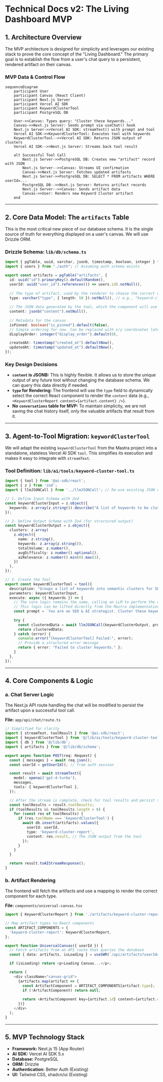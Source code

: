 # Technical Docs v2: The Living Dashboard MVP

## 1. Architecture Overview

The MVP architecture is designed for simplicity and leverages our existing stack to prove the core concept of the "Living Dashboard." The primary goal is to establish the flow from a user's chat query to a persistent, rendered artifact on their canvas.

### MVP Data & Control Flow

```mermaid
sequenceDiagram
    participant User
    participant Canvas (React Client)
    participant Next.js Server
    participant Vercel AI SDK
    participant KeywordClusterTool
    participant PostgreSQL DB

    User->>Canvas: Types query: "Cluster these keywords..."
    Canvas->>Next.js Server: Sends prompt via useChat() hook
    Next.js Server->>Vercel AI SDK: streamText() with prompt and tool
    Vercel AI SDK->>KeywordClusterTool: Executes tool with keywords
    KeywordClusterTool-->>Vercel AI SDK: Returns JSON output of clusters
    Vercel AI SDK-->>Next.js Server: Streams back tool result
    
    alt Successful Tool Call
        Next.js Server->>PostgreSQL DB: Creates new "artifact" record with JSON
        Next.js Server-->>Canvas: Streams UI confirmation
        Canvas->>Next.js Server: Fetches updated artifacts
        Next.js Server->>PostgreSQL DB: SELECT * FROM artifacts WHERE userId=...
        PostgreSQL DB-->>Next.js Server: Returns artifact records
        Next.js Server-->>Canvas: Sends artifact data
        Canvas->>User: Renders new Keyword Cluster artifact
    end
```

---

## 2. Core Data Model: The `artifacts` Table

This is the most critical new piece of our database schema. It is the single source of truth for everything displayed on a user's canvas. We will use Drizzle ORM.

### Drizzle Schema: `lib/db/schema.ts`

```typescript
import { pgTable, uuid, varchar, jsonb, timestamp, boolean, integer } from "drizzle-orm/pg-core";
import { users } from "./auth"; // Assuming auth schema exists

export const artifacts = pgTable("artifacts", {
  id: uuid("id").primaryKey().defaultRandom(),
  userId: uuid("user_id").references(() => users.id).notNull(),
  
  // The type of artifact, used by the renderer to choose the correct component
  type: varchar("type", { length: 50 }).notNull(), // e.g., "keyword-cluster-report"
  
  // The JSON data generated by the tool, which the component will use to render
  content: jsonb("content").notNull(),
  
  // Metadata for the canvas
  isPinned: boolean("is_pinned").default(false),
  // Simple ordering for now. Can be replaced with x/y coordinates later.
  displayOrder: integer("display_order").default(0),

  createdAt: timestamp("created_at").defaultNow(),
  updatedAt: timestamp("updated_at").defaultNow(),
});
```

### Key Design Decisions

-   **`content` is JSONB:** This is highly flexible. It allows us to store the unique output of any future tool without changing the database schema. We can query this data directly if needed.
-   **`type` for Rendering:** The frontend will use the `type` field to dynamically select the correct React component to render the `content` data (e.g., `<KeywordClusterReport content={artifact.content} />`).
-   **No `conversations` table for MVP:** To maintain simplicity, we are not saving the chat history itself, only the valuable artifacts that result from it.

---

## 3. Agent-to-Tool Migration: `keywordClusterTool`

We will adapt the existing `keywordClusterTool` from the Mastra project into a standalone, stateless Vercel AI SDK `tool`. This simplifies its execution and makes it easy to integrate with `streamText`.

### Tool Definition: `lib/ai/tools/keyword-cluster-tool.ts`

```typescript
import { tool } from '@ai-sdk/react';
import { z } from 'zod';
import { llmJSONCall } from '../llmJSONCall'; // Re-use existing JSON call logic

// 1. Define Input Schema with Zod
const keywordClusterInput = z.object({
  keywords: z.array(z.string()).describe("A list of keywords to be clustered."),
});

// 2. Define Output Schema with Zod (for structured output)
const keywordClusterOutput = z.object({
  clusters: z.array(
    z.object({
      name: z.string(),
      keywords: z.array(z.string()),
      totalVolume: z.number(),
      avgDifficulty: z.number().optional(),
      aiRelevance: z.number().min(0).max(1),
    })
  ),
});

// 3. Create the Tool
export const keywordClusterTool = tool({
  description: "Groups a list of keywords into semantic clusters for SEO and content strategy.",
  parameters: keywordClusterInput,
  execute: async ({ keywords }) => {
    // The core logic remains the same, calling an LLM to perform the clustering.
    // This logic can be lifted directly from the Mastra implementation.
    const prompt = `You are an SEO & AI strategist. Cluster these keywords into semantic groups: ${keywords.join(", ")}. Respond in JSON matching this schema: ${JSON.stringify(keywordClusterOutput)}`;
    
    try {
      const clusteredData = await llmJSONCall(keywordClusterOutput, prompt);
      return clusteredData;
    } catch (error) {
      console.error("[keywordClusterTool] Failed:", error);
      // Provide a structured error message
      return { error: "Failed to cluster keywords." };
    }
  },
});
```

---

## 4. Core Components & Logic

### a. Chat Server Logic

The Next.js API route handling the chat will be modified to persist the artifact upon a successful tool call.

**File:** `app/api/chat/route.ts`

```typescript
// Simplified for clarity
import { streamText, toolResult } from '@ai-sdk/react';
import { keywordClusterTool } from '@/lib/ai/tools/keyword-cluster-tool';
import { db } from '@/lib/db';
import { artifacts } from '@/lib/db/schema';

export async function POST(req: Request) {
  const { messages } = await req.json();
  const userId = getUserId(); // from auth session

  const result = await streamText({
    model: openai('gpt-4-turbo'),
    messages,
    tools: { keywordClusterTool },
  });

  // After the stream is complete, check for tool results and persist them
  const toolResults = result.toolResults;
  if (toolResults && toolResults.length > 0) {
    for (const res of toolResults) {
      if (res.toolName === 'keywordClusterTool') {
        await db.insert(artifacts).values({
          userId: userId,
          type: 'keyword-cluster-report',
          content: res.result, // The JSON output from the tool
        });
      }
    }
  }

  return result.toAIStreamResponse();
}
```

### b. Artifact Rendering

The frontend will fetch the artifacts and use a mapping to render the correct component for each type.

**File:** `components/universal-canvas.tsx`

```typescript
import { KeywordClusterReport } from './artifacts/keyword-cluster-report';

// Map artifact types to React components
const ARTIFACT_COMPONENTS = {
  'keyword-cluster-report': KeywordClusterReport,
};

export function UniversalCanvas({ userId }) {
  // Fetch artifacts from an API route that queries the database
  const { data: artifacts, isLoading } = useSWR(`/api/artifacts?userId=${userId}`, fetcher);

  if (isLoading) return <p>Loading Canvas...</p>;

  return (
    <div className="canvas-grid">
      {artifacts.map(artifact => {
        const ArtifactComponent = ARTIFACT_COMPONENTS[artifact.type];
        if (!ArtifactComponent) return null;
        
        return <ArtifactComponent key={artifact.id} content={artifact.content} />;
      })}
    </div>
  );
}
```

---

## 5. MVP Technology Stack

-   **Framework:** Next.js 15 (App Router)
-   **AI SDK:** Vercel AI SDK 5.x
-   **Database:** PostgreSQL
-   **ORM:** Drizzle
-   **Authentication:** Better Auth (Existing)
-   **UI:** Tailwind CSS, shadcn/ui (Existing)
